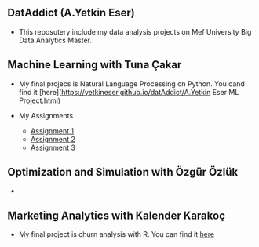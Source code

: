 ## DatAddict (A.Yetkin Eser)

- This reposutery include my data analysis projects on Mef University Big Data Analytics Master.

## Machine Learning with Tuna Çakar

- My final projecs is Natural Language Processing on Python. You cand find it [here](https://yetkineser.github.io/datAddict/A.Yetkin Eser ML Project.html)

- My Assignments
  * [Assignment 1](https://yetkineser.github.io/datAddict/BDA_502_ML_Assignment_1.htm)
  * [Assignment 2](https://yetkineser.github.io/datAddict/ML+Assignment+2.html)
  * [Assignment 3](https://yetkineser.github.io/datAddict/ML+Assignment+3.html)

## Optimization and Simulation with Özgür Özlük

- 

## Marketing Analytics with Kalender Karakoç

- My final project is churn analysis with R. You can find it [here](https://yetkineser.github.io/datAddict/20180523_Marketing_Final.html)


